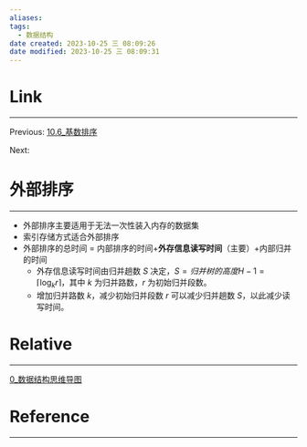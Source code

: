 ```yaml
---
aliases: 
tags:
  - 数据结构
date created: 2023-10-25 三 08:09:26
date modified: 2023-10-25 三 08:09:31
---
```


# Link

---
Previous: [10.6_基数排序](10.6_基数排序.md)

Next:

# 外部排序

---

- 外部排序主要适用于无法一次性装入内存的数据集
- 索引存储方式适合外部排序
- 外部排序的总时间 = 内部排序的时间+**外存信息读写时间**（主要）+内部归并的时间
  - 外存信息读写时间由归并趟数 $S$ 决定，$S=归并树的高度 H-1 = \lceil\log_k{r}\rceil$，其中 $k$ 为归并路数，$r$ 为初始归并段数。
  - 增加归并路数 $k$，减少初始归并段数 $r$ 可以减少归并趟数 $S$，以此减少读写时间。

# Relative

---

[0_数据结构思维导图](0_数据结构思维导图.md)

# Reference

---
